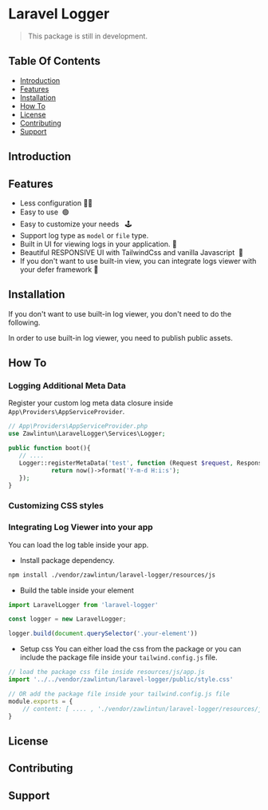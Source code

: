 # Laravel Logger

> This package is still in development.

## Table Of Contents

- [Introduction](#introduction)
- [Features](#features)
- [Installation](#installation)
- [How To](#how-to)
- [License](#license)
- [Contributing](#contributing)
- [Support](#support)

## Introduction

## Features

- Less configuration 📄📄
- Easy to use &nbsp;🟢
- Easy to customize your needs &nbsp; 🕹
- Support log type as `model` or `file` type.
- Built in UI for viewing logs in your application.&nbsp;📌
- Beautiful RESPONSIVE UI with TailwindCss and vanilla Javascript &nbsp;💖
- If you don't want to use built-in view, you can integrate logs viewer with your defer framework 🔗

## Installation

If you don't want to use built-in log viewer, you don't need to do the following.

In order to use built-in log viewer, you need to publish public assets.

## How To

### Logging Additional Meta Data

Register your custom log meta data closure inside `App\Providers\AppServiceProvider`.

```php
// App\Providers\AppServiceProvider.php
use Zawlintun\LaravelLogger\Services\Logger;

public function boot(){
   // .... 
   Logger::registerMetaData('test', function (Request $request, Response $response, \Throwable $throwable) {
            return now()->format('Y-m-d H:i:s');
   });
}
```

### Customizing CSS styles

### Integrating Log Viewer into your app

You can load the log table inside your app.

- Install package dependency.

```bash
npm install ./vendor/zawlintun/laravel-logger/resources/js
```

- Build the table inside your element

```js
import LaravelLogger from 'laravel-logger'

const logger = new LaravelLogger;

logger.build(document.querySelector('.your-element'))
```

- Setup css
  You can either load the css from the package or you can include the package file inside your `tailwind.config.js`
  file.

```js
// load the package css file inside resources/js/app.js
import '../../vendor/zawlintun/laravel-logger/public/style.css'

// OR add the package file inside your tailwind.config.js file
module.exports = {
    // content: [ .... , './vendor/zawlintun/laravel-logger/resources/js/*.ts'], 
}
```

## License

## Contributing

## Support
